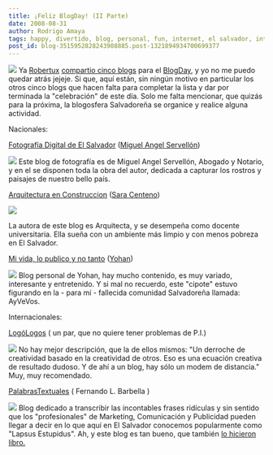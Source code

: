 ```yaml
---
title: ¡Feliz BlogDay! (II Parte)
date: 2008-08-31
author: Rodrigo Amaya
tags: happy, divertido, blog, personal, fun, internet, el salvador, interesante, day, geek
post_id: blog-3515952828243908885.post-1321894934700699377
---
```


[![](http://www.blogday.org/images/badge_yellow.gif)](http://www.blogday.org/) Ya
[Robertux](http://www.blogger.com/profile/15615123126956711175) [compartio cinco blogs](http://www.srbyte.com/2008/08/feliz-blog-day.html) para el [BlogDay](http://www.srbyte.com/2008/08/que-es-el-blogday.html), y yo no me puedo quedar atrás jejeje. Si que, aquí están, sin ningún motivo en particular los otros cinco blogs que hacen falta para completar la lista y dar por terminada la "celebración" de este día. Solo me falta mencionar, que quizás para la próxima, la blogosfera Salvadoreña se organice y realice alguna actividad.

Nacionales:

[Fotografía Digital de El Salvador](http://mservellon.blogspot.com/) ([Miguel Angel Servellón](http://www.blogger.com/profile/07139871673459512835))

[![](https://3.bp.blogspot.com/_ayvorITawE4/SLs8HKlxWtI/AAAAAAAABNI/2-eeHApM3N8/s320/fotografia.digital.esv.png)](https://3.bp.blogspot.com/_ayvorITawE4/SLs8HKlxWtI/AAAAAAAABNI/2-eeHApM3N8/s1600-h/fotografia.digital.esv.png)
Este blog de fotografía es de Miguel Angel Servellón, Abogado y Notario, y en el se disponen toda la obra del autor, dedicada a capturar los rostros y paisajes de nuestro bello país.

[Arquitectura en Construccion](http://arquitecturaenconstruccion.blogspot.com/) ([Sara Centeno](http://www.blogger.com/profile/08690917371327868525))

[![](https://3.bp.blogspot.com/_ayvorITawE4/SLs-EWrsdVI/AAAAAAAABOI/DbdIDxmzYc0/s320/arquitectura.en.construccion.png)](https://3.bp.blogspot.com/_ayvorITawE4/SLs-EWrsdVI/AAAAAAAABOI/DbdIDxmzYc0/s1600-h/arquitectura.en.construccion.png)

La autora de este blog es Arquitecta, y se desempeña como docente universitaria. Ella sueña con un ambiente más limpio y con menos pobreza en El Salvador.

[Mi vida, lo publico y no tanto](http://keyboardphd.wordpress.com/) ([Yohan](http://keyboardphd.wordpress.com/about/))

[![](https://3.bp.blogspot.com/_ayvorITawE4/SLs8HnJjByI/AAAAAAAABNg/1_6VzpRVG2o/s320/yohan.png)](https://3.bp.blogspot.com/_ayvorITawE4/SLs8HnJjByI/AAAAAAAABNg/1_6VzpRVG2o/s1600-h/yohan.png)
Blog personal de Yohan, hay mucho contenido, es muy variado, interesante y entretenido. Y si mal no recuerdo, este "cipote" estuvo figurando en la - para mí - fallecida comunidad Salvadoreña llamada: AyVeVos.

Internacionales:

[LogóLogos](http://logologos.blogspot.com/) ( un par, que no
quiere tener problemas de P.I.)

[![](https://2.bp.blogspot.com/_ayvorITawE4/SLs8HdeDu8I/AAAAAAAABNQ/z5FLkFTd3VQ/s320/logologos.png)](https://2.bp.blogspot.com/_ayvorITawE4/SLs8HdeDu8I/AAAAAAAABNQ/z5FLkFTd3VQ/s1600-h/logologos.png)
No hay mejor descripción, que la de ellos mismos: "Un derroche de creatividad basado en la creatividad de otros. Eso es una ecuación creativa de resultado dudoso. Y de ahí a un blog, hay sólo un modem de distancia." Muy, muy recomendado.

[PalabrasTextuales](http://www.palabrastextuales.com/) ( Fernando L. Barbella
)

[![](https://1.bp.blogspot.com/_ayvorITawE4/SLs8HpIlsPI/AAAAAAAABNY/fw6GTe4CUzM/s320/palabrastextuales.png)](https://1.bp.blogspot.com/_ayvorITawE4/SLs8HpIlsPI/AAAAAAAABNY/fw6GTe4CUzM/s1600-h/palabrastextuales.png)
Blog dedicado a transcribir las incontables frases ridículas y sin sentido que los "profesionales" de Marketing, Comunicación y Publicidad pueden llegar a decir en lo que aquí en El Salvador conocemos popularmente como "Lapsus Estupidus". Ah, y este blog es tan bueno, que también [lo hicieron libro.](http://www.indexbook.es/libro.php?651)